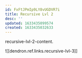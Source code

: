 ```yaml
---
id: FxFtJPmIp9LY8vUGDVR7i
title: Recursive Lvl 2
desc: ''
updated: 1633435099574
created: 1633435032633
---
```


recursive-lvl-2-content.

![[dendron.ref.links.recursive-lvl-3]]
